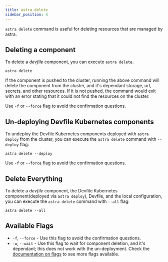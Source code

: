 ```yaml
---
title: astra delete
sidebar_position: 4
---
```


`astra delete` command is useful for deleting resources that are managed by astra.

## Deleting a component

To delete a _devfile_ component, you can execute `astra delete`.

```shell
astra delete
```

If the component is pushed to the cluster, running the above command will delete the component from the cluster, and it's dependant storage, url, secrets, and other resources.
If it is not pushed, the command would exit with an error stating that it could not find the resources on the cluster.

Use `-f` or `--force` flag to avoid the confirmation questions. 

## Un-deploying Devfile Kubernetes components

To undeploy the Devfile Kubernetes components deployed with `astra deploy` from the cluster, you can execute the `astra delete` command with `--deploy` flag:
```shell
astra delete --deploy
```

Use `-f` or `--force` flag to avoid the confirmation questions.

## Delete Everything

To delete a _devfile_ component, the Devfile Kubernetes component(deployed via `astra deploy`), Devfile, and the local configuration, you can execute the `astra delete` command with `--all` flag:
```shell
astra delete --all
```

## Available Flags
* `-f`, `--force` - Use this flag to avoid the confirmation questions.
* `-w`, `--wait` - Use this flag to wait for component deletion, and it's dependant; this does not work with the un-deployment.
Check the [documentation on flags](flags.md) to see more flags available.